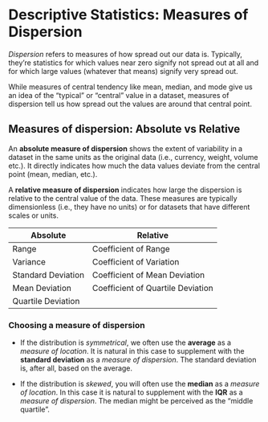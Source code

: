 # Descriptive Statistics: Measures of Dispersion

*Dispersion* refers to measures of how spread out our data is. Typically, they’re statistics for which values near zero signify not spread out at all and for which large values (whatever that means) signify very spread out.

While measures of central tendency like mean, median, and mode give us an idea of the “typical” or “central” value in a dataset, measures of dispersion tell us how spread out the values are around that central point.



## Measures of dispersion: Absolute vs Relative

An **absolute measure of dispersion** shows the extent of variability in a dataset in the same units as the original data (i.e., currency, weight, volume etc.). It directly indicates how much the data values deviate from the central point (mean, median, etc.).

A **relative measure of dispersion** indicates how large the dispersion is relative to the central value of the data. These measures are typically dimensionless (i.e., they have no units) or for datasets that have different scales or units.


| Absolute           | Relative                          |
|--------------------|-----------------------------------|
| Range              | Coefficient of Range              |
| Variance           | Coefficient of Variation          |
| Standard Deviation | Coefficient of Mean Deviation     |
| Mean Deviation     | Coefficient of Quartile Deviation |
| Quartile Deviation |                                   |

### Choosing a measure of dispersion

- If the distribution is *symmetrical*, we often use the **average** as a *measure of location*. It is natural in this case to supplement with the **standard deviation** as a *measure of dispersion*. The standard deviation is, after all, based on the average.

- If the distribution is *skewed*, you will often use the **median** as a *measure of location*. In this case it is natural to supplement with the **IQR** as a *measure of dispersion*. The median might be perceived as the “middle quartile”.
